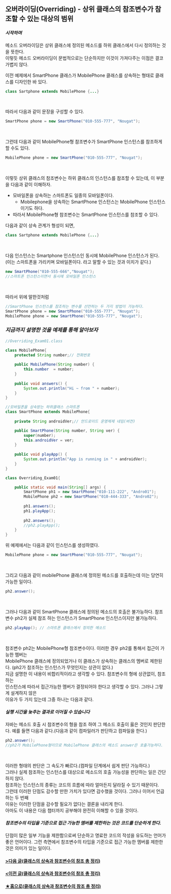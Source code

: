 ## 오버라이딩(Overriding) - 상위 클래스의 참조변수가 참조할 수 있는 대상의 범위

#### _시작하며_
메소드 오버라이딩은 상위 클래스에 정의된 메소드를 하위 클래스에서 다시 정의하는 것을 뜻한다.<br>
이렇듯 메소드 오버라이딩이 문법적으로는 단순하지만 이것이 가져다주는 이점은 결코 가볍지 않다.


이전 예제에서 SmartPhone 클래스가 MobilePhone 클래스를 상속하는 형태로 클래스를 디자인한 
바 있다.
```java
class Sartphone extends MobilePhone {...}
```
<br>

따라서 다음과 같이 문장을 구성할 수 있다.
```java
SmartPhone phone = new SmartPhone("010-555-777", "Nougat");
```
<br>

그런데 다음과 같이 MobilePhone형 참조변수가 SmartPhone 인스턴스를 참조하게 할 수도 있다.
```java
MobilePhone phone = new SmartPhone("010-555-777", "Nougat");
```
<br>

이렇듯 상위 클래스의 참조변수는 하위 클래스의 인스턴스를 참조할 수 있는데, 이 부분을 다음과 같이 이해하자.
- 모바일폰을 상속하는 스마트폰도 일종의 모바일폰이다.
    - Mobilephone을 상속하는 SmartPhone 인스턴스는 MobilePhone 인스턴스이기도 하다.
- 따라서 MobilePhone형 참조변수는 SmartPhone 인스턴스를 참조할 수 있다.

다음과 같이 상속 관계가 형성이 되면,
```java
class Sartphone extends MobilePhone {...}
```
<br>

다음 인스턴스는 Smartphone 인스턴스인 동시에 MobilePhone 인스턴스가 된다.<br>
(이는 스마트폰을 가리키며 모바일폰이다. 라고 말할 수 있는 것과 이치가 같다.)

```java
new SmartPhone("010-555-666","Nougat");
//스마트폰 인스턴스이면서 동시에 모바일폰 인스턴스
```
<br>

따라서 위에 말한것처럼
```java
//SmartPhone 인스턴스를 참조하는 변수를 선언하는 두 가지 방법이 가능하다.
SmartPhone phone = new SmartPhone("010-555-777", "Nougat");
MobilePhone phone = new SmartPhone("010-555-777", "Nougat");
```

### _지금까지 설명한 것을 예제를 통해 알아보자_
```java
//Overriding_Exam01.class 

class MobilePhone{
	protected String number;// 전화번호
	
	public MobilePhone(String number) {
		this.number  = number;
	}
	
	public void answers() {
		System.out.println("Hi ~ from " + number);
	}
}

//모바일폰을 상속받는 하위클래스 스마트폰
class SmartPhone extends MobilePhone{
	
	private String androidVer;// 안드로이드 운영체제 네임(버전)

	public SmartPhone(String number, String ver) {
		super(number);
		this.androidVer = ver;
	}
	
	public void playApp() {
		System.out.println("App is running in " + androidVer);
	}
}

class Overriding_Exam01{

    public static void main(String[] args) {
		SmartPhone ph1 = new SmartPhone("010-111-222", "Andro01");
		MobilePhone ph2 = new SmartPhone("010-444-333", "Andro02");
		
		ph1.answers();
		ph1.playApp();
		
		ph2.answers();
		//ph2.playApp();
	}
}

```

위 예제에서는 다음과 같이 인스턴스를 생성하였다.
```java
MobilePhone phone = new SmartPhone("010-555-777", "Nougat");
```
<br>

그리고 다음과 같이 mobilePhone 클래스에 정의된 메소드를 호출하는데 이는 당연히 가능한 일이다.
```java
ph2.answer();
```
<br>

그러나 다음과 같이 SmartPhone 클래스에 정의된 메소드의 호출은 불가능하다. 참조변수 ph2가 실제 참조
하는 인스턴스가 SmartPhone 인스턴스이지만 불가능하다.
```java
ph2.playApp(); // 스마트폰 클래스에서 정의한 메소드
```
<br>

참조변수 ph2는 MobilePhone형 참조변수이다. 이러한 경우 ph2를 통해서 접근이 가능한 멤버는<br>
MobilePhone 클래스에 정의되었거나 이 클래스가 상속하는 클래스의 멤버로 제한된다.
(ph2가 참조하는 인스턴스가 무엇인지는 상관이 없다.)<br>
지금 설명한 이 내용이 비합리적이라고 생각할 수 있다. 참조변수의 형에 상관없이, 참조하는<br>
인스턴스에 따라서 접근가능한 멤버가 결정되어야 한다고 생각할 수 있다. 그러나 그렇게 설계하지 않은<br>
이유가 두 가지 있는데 그중 하나는 다음과 같다.
<br>

#### _실행 시간을 늦추는 결과로 이어질 수 있습니다_

자바는 메소드 호출 시 참조변수의 형을 참조 하여 그 메소드 호출이 옳은 것인지 판단한다.
예를 들면 다음과 같다.(다음과 같이 컴파일러가 판단하고 컴파일을 한다.)

```java
ph2.answer();
//ph2가 MobilePhone형이므로 MobilePhone 클래스의 메소드 answer은 호출가능하다.
```
<br>

이러한 형태의 판단은 그 속도가 빠르다.(컴파일 단계에서 쉽게 판단 가능하다.)<br>
그러나 실제 참조하는 인스턴스를 대상으로 메소드의 호출 가능성을 판단하는 일은 간단하지 않다.<br>
참조하는 인스턴스의 종류는 코드의 흐름에 따라 얼마든지 달라질 수 있기 때문이다.<br>
그런데 이러한 단점도 감수할 만한 가치가 있다면 감수했을 것이다. 그러나 이어서 언급하는 두 번째<br>
이유는 이러한 단점을 감수할 필요가 없다는 결론을 내리게 한다.<br>
아마도 이 내용은 다음 챕터까지 공부해야 완전히 이해할 수 있을 것이다.

#### _참조변수의 타입을 기준으로 접근 가능한 멤버를 제한하는 것은 코드를 단순하게 한다._

단점이 많은 일부 기능을 제한함으로써 단순하고 명료한 코드의 작성을 유도하는 언어가 좋은 언어이다.
그런 측면에서 참조변수의 타입을 기준으로 접근 가능한 멤버를 제한한 것은 의미가 있는 일이다.
<br>

#### [>다음 글(클래스의 상속과 참조변수의 참조 총 정리)]("")
#### [<이전 글(클래스의 상속과 참조변수의 참조 총 정리)]("")
#### [★홈으로(클래스의 상속과 참조변수의 참조 총 정리)]("")




